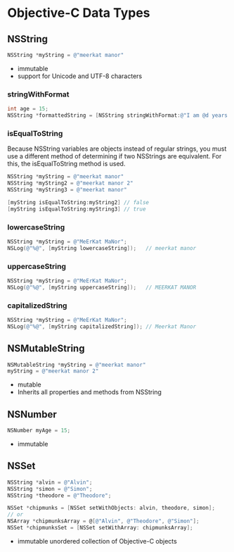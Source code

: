 # Objective-C Data Types

## NSString

```objective-c
NSString *myString = @"meerkat manor"
```
* immutable
* support for Unicode and UTF-8 characters

### stringWithFormat

```objective-c
int age = 15;
NSString *formattedString = [NSString stringWithFormat:@"I am @d years old", age]
```

### isEqualToString

Because NSString variables are objects instead of regular strings, you must use
a different method of determining if two NSStrings are equivalent. For this,
the isEqualToString method is used.

```objective-c
NSString *myString = @"meerkat manor"
NSString *myString2 = @"meerkat manor 2"
NSString *myString3 = @"meerkat manor"

[myString isEqualToString:myString2] // false
[myString isEqualToString:myString3] // true

```

### lowercaseString

```objective-c
NSString *myString = @"MeErKat MaNor";
NSLog(@"%@", [myString lowercaseString]);   // meerkat manor
```

### uppercaseString

```objective-c
NSString *myString = @"MeErKat MaNor";
NSLog(@"%@", [myString uppercaseString]);   // MEERKAT MANOR
```

### capitalizedString

```objective-c
NSString *myString = @"MeErKat MaNor";
NSLog(@"%@", [myString capitalizedString]); // Meerkat Manor
```

## NSMutableString

```objective-c
NSMutableString *myString = @"meerkat manor"
myString = @"meerkat manor 2"
```

* mutable
* Inherits all properties and methods from NSString

## NSNumber

```objective-c
NSNumber myAge = 15;
```

* immutable

## NSSet

```objective-c
NSString *alvin = @"Alvin";
NSString *simon = @"Simon";
NSString *theodore = @"Theodore";

NSSet *chipmunks = [NSSet setWithObjects: alvin, theodore, simon];
// or
NSArray *chipmunksArray = @[@"Alvin", @"Theodore", @"Simon"];
NSSet *chipmunksSet = [NSSet setWithArray: chipmunksArray];
```

* immutable unordered collection of Objective-C objects
